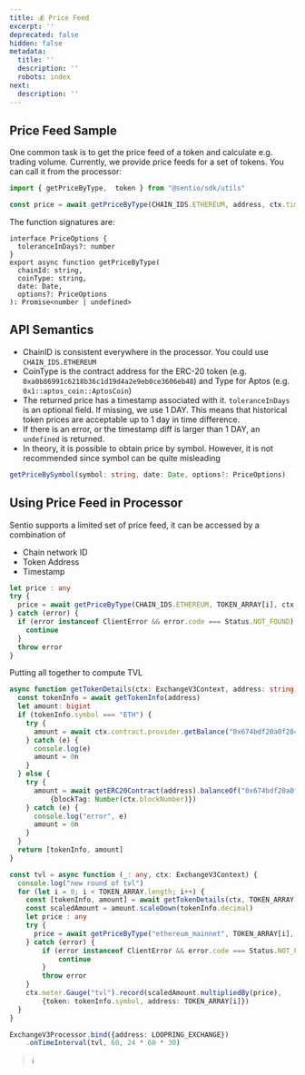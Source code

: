 ```yaml
---
title: 💰 Price Feed
excerpt: ''
deprecated: false
hidden: false
metadata:
  title: ''
  description: ''
  robots: index
next:
  description: ''
---
```

## Price Feed Sample

One common task is to get the price feed of a token and calculate e.g. trading volume. Currently, we provide price feeds for a set of tokens. You can call it from the processor:

```typescript
import { getPriceByType,  token } from "@sentio/sdk/utils"

const price = await getPriceByType(CHAIN_IDS.ETHEREUM, address, ctx.timestamp) || 0
```

The function signatures are:

```
interface PriceOptions {
  toleranceInDays?: number
}
export async function getPriceByType(
  chainId: string,
  coinType: string,
  date: Date,
  options?: PriceOptions
): Promise<number | undefined>
```

## API Semantics

* ChainID is consistent everywhere in the processor. You could use `CHAIN_IDS.ETHEREUM`
* CoinType is the contract address for the ERC-20 token (e.g. `0xa0b86991c6218b36c1d19d4a2e9eb0ce3606eb48`) and Type for Aptos (e.g. `0x1::aptos_coin::AptosCoin`)
* The returned price has a timestamp associated with it. `toleranceInDays` is an optional field. If missing, we use 1 DAY. This means that historical token prices are acceptable up to 1 day in time difference.
* If there is an error, or the timestamp diff is larger than 1 DAY, an `undefined` is returned.
* In theory, it is possible to obtain price by symbol. However, it is not recommended since symbol can be quite misleading

```typescript
getPriceBySymbol(symbol: string, date: Date, options?: PriceOptions)
```

## Using Price Feed in Processor

Sentio supports a limited set of price feed, it can be accessed by a combination of

* Chain network ID
* Token Address
* Timestamp

```typescript
let price : any
try {
  price = await getPriceByType(CHAIN_IDS.ETHEREUM, TOKEN_ARRAY[i], ctx.timestamp)
} catch (error) {
  if (error instanceof ClientError && error.code === Status.NOT_FOUND) {
    continue
  }
  throw error
}
```

Putting all together to compute TVL

```typescript
async function getTokenDetails(ctx: ExchangeV3Context, address: string): Promise<[token.TokenInfo, bigint]> {
  const tokenInfo = await getTokenInfo(address)
  let amount: bigint
  if (tokenInfo.symbol === "ETH") {
    try {
      amount = await ctx.contract.provider.getBalance("0x674bdf20a0f284d710bc40872100128e2d66bd3f")
    } catch (e) {
      console.log(e)
      amount = 0n
    }
  } else {
    try {
      amount = await getERC20Contract(address).balanceOf("0x674bdf20a0f284d710bc40872100128e2d66bd3f",
          {blockTag: Number(ctx.blockNumber)})
    } catch (e) {
      console.log("error", e)
      amount = 0n
    }
  }
  return [tokenInfo, amount]
}

const tvl = async function (_: any, ctx: ExchangeV3Context) {
  console.log("new round of tvl")
  for (let i = 0; i < TOKEN_ARRAY.length; i++) {
    const [tokenInfo, amount] = await getTokenDetails(ctx, TOKEN_ARRAY[i])
    const scaledAmount = amount.scaleDown(tokenInfo.decimal)
    let price : any
    try {
      price = await getPriceByType("ethereum_mainnet", TOKEN_ARRAY[i], ctx.timestamp)
    } catch (error) {
        if (error instanceof ClientError && error.code === Status.NOT_FOUND) {
            continue
        }
        throw error
    }
    ctx.meter.Gauge("tvl").record(scaledAmount.multipliedBy(price),
        {token: tokenInfo.symbol, address: TOKEN_ARRAY[i]})
  }
}

ExchangeV3Processor.bind({address: LOOPRING_EXCHANGE})
    .onTimeInterval(tvl, 60, 24 * 60 * 30)
```

> ℹ️